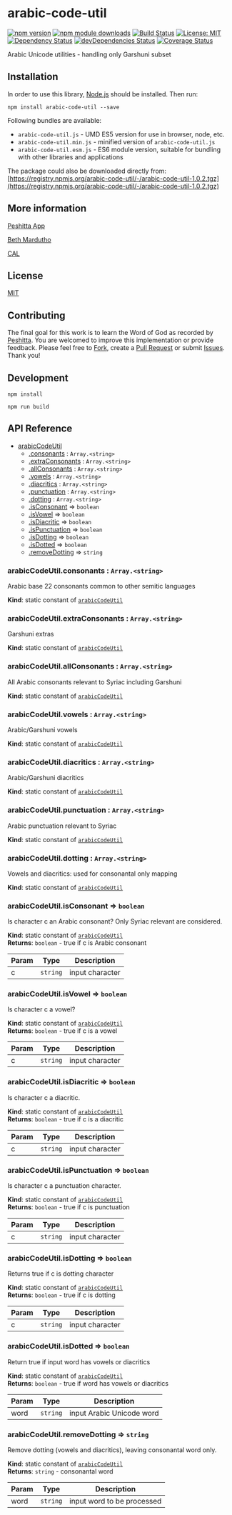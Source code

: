# arabic-code-util

[![npm version](https://badge.fury.io/js/arabic-code-util.svg)](https://badge.fury.io/js/arabic-code-util)
[![npm module downloads](http://img.shields.io/npm/dt/arabic-code-util.svg)](https://www.npmjs.org/package/arabic-code-util)
[![Build Status](https://travis-ci.org/peshitta/arabic-code-util.svg?branch=master)](https://travis-ci.org/peshitta/arabic-code-util)
[![License: MIT](https://img.shields.io/badge/License-MIT-yellow.svg)](https://github.com/peshitta/arabic-code-util/blob/master/LICENSE)
[![Dependency Status](https://david-dm.org/peshitta/arabic-code-util.svg)](https://david-dm.org/peshitta/arabic-code-util)
[![devDependencies Status](https://david-dm.org/peshitta/arabic-code-util/dev-status.svg)](https://david-dm.org/peshitta/arabic-code-util?type=dev)
[![Coverage Status](https://coveralls.io/repos/github/peshitta/arabic-code-util/badge.svg?branch=master)](https://coveralls.io/github/peshitta/arabic-code-util?branch=master)

Arabic Unicode utilities - handling only Garshuni subset

## Installation

In order to use this library, [Node.js](https://nodejs.org) should be installed. 
Then run:
```
npm install arabic-code-util --save
```

Following bundles are available:
* `arabic-code-util.js` - UMD ES5 version for use in browser, node, etc.
* `arabic-code-util.min.js` - minified version of `arabic-code-util.js`
* `arabic-code-util.esm.js` - ES6 module version, suitable for bundling with other 
libraries and applications

The package could also be downloaded directly from:
[https://registry.npmjs.org/arabic-code-util/-/arabic-code-util-1.0.2.tgz](https://registry.npmjs.org/arabic-code-util/-/arabic-code-util-1.0.2.tgz)

## More information

[Peshitta App](https://peshitta.github.io)

[Beth Mardutho](https://sedra.bethmardutho.org/about/fonts)

[CAL](http://cal1.cn.huc.edu/searching/fullbrowser.html)

## License

[MIT](https://github.com/peshitta/arabic-code-util/blob/master/LICENSE)

## Contributing

The final goal for this work is to learn the Word of God as recorded by
[Peshitta](https://en.wikipedia.org/wiki/Peshitta).
You are welcomed to improve this implementation or provide feedback. Please
feel free to [Fork](https://help.github.com/articles/fork-a-repo/), create a
[Pull Request](https://help.github.com/articles/about-pull-requests/) or
submit [Issues](https://github.com/peshitta/arabic-code-util/issues).
Thank you!

## Development

```
npm install
```
```
npm run build
```

## API Reference

* [arabicCodeUtil](#module_arabicCodeUtil)
    * [.consonants](#module_arabicCodeUtil.consonants) : <code>Array.&lt;string&gt;</code>
    * [.extraConsonants](#module_arabicCodeUtil.extraConsonants) : <code>Array.&lt;string&gt;</code>
    * [.allConsonants](#module_arabicCodeUtil.allConsonants) : <code>Array.&lt;string&gt;</code>
    * [.vowels](#module_arabicCodeUtil.vowels) : <code>Array.&lt;string&gt;</code>
    * [.diacritics](#module_arabicCodeUtil.diacritics) : <code>Array.&lt;string&gt;</code>
    * [.punctuation](#module_arabicCodeUtil.punctuation) : <code>Array.&lt;string&gt;</code>
    * [.dotting](#module_arabicCodeUtil.dotting) : <code>Array.&lt;string&gt;</code>
    * [.isConsonant](#module_arabicCodeUtil.isConsonant) ⇒ <code>boolean</code>
    * [.isVowel](#module_arabicCodeUtil.isVowel) ⇒ <code>boolean</code>
    * [.isDiacritic](#module_arabicCodeUtil.isDiacritic) ⇒ <code>boolean</code>
    * [.isPunctuation](#module_arabicCodeUtil.isPunctuation) ⇒ <code>boolean</code>
    * [.isDotting](#module_arabicCodeUtil.isDotting) ⇒ <code>boolean</code>
    * [.isDotted](#module_arabicCodeUtil.isDotted) ⇒ <code>boolean</code>
    * [.removeDotting](#module_arabicCodeUtil.removeDotting) ⇒ <code>string</code>

<a name="module_arabicCodeUtil.consonants"></a>

### arabicCodeUtil.consonants : <code>Array.&lt;string&gt;</code>
Arabic base 22 consonants common to other semitic languages

**Kind**: static constant of [<code>arabicCodeUtil</code>](#module_arabicCodeUtil)  
<a name="module_arabicCodeUtil.extraConsonants"></a>

### arabicCodeUtil.extraConsonants : <code>Array.&lt;string&gt;</code>
Garshuni extras

**Kind**: static constant of [<code>arabicCodeUtil</code>](#module_arabicCodeUtil)  
<a name="module_arabicCodeUtil.allConsonants"></a>

### arabicCodeUtil.allConsonants : <code>Array.&lt;string&gt;</code>
All Arabic consonants relevant to Syriac including Garshuni

**Kind**: static constant of [<code>arabicCodeUtil</code>](#module_arabicCodeUtil)  
<a name="module_arabicCodeUtil.vowels"></a>

### arabicCodeUtil.vowels : <code>Array.&lt;string&gt;</code>
Arabic/Garshuni vowels

**Kind**: static constant of [<code>arabicCodeUtil</code>](#module_arabicCodeUtil)  
<a name="module_arabicCodeUtil.diacritics"></a>

### arabicCodeUtil.diacritics : <code>Array.&lt;string&gt;</code>
Arabic/Garshuni diacritics

**Kind**: static constant of [<code>arabicCodeUtil</code>](#module_arabicCodeUtil)  
<a name="module_arabicCodeUtil.punctuation"></a>

### arabicCodeUtil.punctuation : <code>Array.&lt;string&gt;</code>
Arabic punctuation relevant to Syriac

**Kind**: static constant of [<code>arabicCodeUtil</code>](#module_arabicCodeUtil)  
<a name="module_arabicCodeUtil.dotting"></a>

### arabicCodeUtil.dotting : <code>Array.&lt;string&gt;</code>
Vowels and diacritics: used for consonantal only mapping

**Kind**: static constant of [<code>arabicCodeUtil</code>](#module_arabicCodeUtil)  
<a name="module_arabicCodeUtil.isConsonant"></a>

### arabicCodeUtil.isConsonant ⇒ <code>boolean</code>
Is character c an Arabic consonant? Only Syriac relevant are considered.

**Kind**: static constant of [<code>arabicCodeUtil</code>](#module_arabicCodeUtil)  
**Returns**: <code>boolean</code> - true if c is Arabic consonant  

| Param | Type | Description |
| --- | --- | --- |
| c | <code>string</code> | input character |

<a name="module_arabicCodeUtil.isVowel"></a>

### arabicCodeUtil.isVowel ⇒ <code>boolean</code>
Is character c a vowel?

**Kind**: static constant of [<code>arabicCodeUtil</code>](#module_arabicCodeUtil)  
**Returns**: <code>boolean</code> - true if c is a vowel  

| Param | Type | Description |
| --- | --- | --- |
| c | <code>string</code> | input character |

<a name="module_arabicCodeUtil.isDiacritic"></a>

### arabicCodeUtil.isDiacritic ⇒ <code>boolean</code>
Is character c a diacritic.

**Kind**: static constant of [<code>arabicCodeUtil</code>](#module_arabicCodeUtil)  
**Returns**: <code>boolean</code> - true if c is a diacritic  

| Param | Type | Description |
| --- | --- | --- |
| c | <code>string</code> | input character |

<a name="module_arabicCodeUtil.isPunctuation"></a>

### arabicCodeUtil.isPunctuation ⇒ <code>boolean</code>
Is character c a punctuation character.

**Kind**: static constant of [<code>arabicCodeUtil</code>](#module_arabicCodeUtil)  
**Returns**: <code>boolean</code> - true if c is punctuation  

| Param | Type | Description |
| --- | --- | --- |
| c | <code>string</code> | input character |

<a name="module_arabicCodeUtil.isDotting"></a>

### arabicCodeUtil.isDotting ⇒ <code>boolean</code>
Returns true if c is dotting character

**Kind**: static constant of [<code>arabicCodeUtil</code>](#module_arabicCodeUtil)  
**Returns**: <code>boolean</code> - true if c is dotting  

| Param | Type | Description |
| --- | --- | --- |
| c | <code>string</code> | input character |

<a name="module_arabicCodeUtil.isDotted"></a>

### arabicCodeUtil.isDotted ⇒ <code>boolean</code>
Return true if input word has vowels or diacritics

**Kind**: static constant of [<code>arabicCodeUtil</code>](#module_arabicCodeUtil)  
**Returns**: <code>boolean</code> - true if word has vowels or diacritics  

| Param | Type | Description |
| --- | --- | --- |
| word | <code>string</code> | input Arabic Unicode word |

<a name="module_arabicCodeUtil.removeDotting"></a>

### arabicCodeUtil.removeDotting ⇒ <code>string</code>
Remove dotting (vowels and diacritics), leaving consonantal word only.

**Kind**: static constant of [<code>arabicCodeUtil</code>](#module_arabicCodeUtil)  
**Returns**: <code>string</code> - consonantal word  

| Param | Type | Description |
| --- | --- | --- |
| word | <code>string</code> | input word to be processed |

